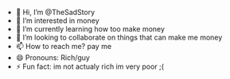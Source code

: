 - 👋 Hi, I’m @TheSadStory
- 👀 I’m interested in money
- 🌱 I’m currently learning how too make money
- 💞️ I’m looking to collaborate on things that can make me money
- 📫 How to reach me? pay me
- 😄 Pronouns: Rich/guy
- ⚡ Fun fact: im not actualy rich im very poor ;(

<!---
TheSadStory/TheSadStory is a ✨ special ✨ repository because its `README.md` (this file) appears on your GitHub profile.
You can click the Preview link to take a look at your changes.
--->
